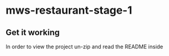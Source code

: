 # mws-restaurant-stage-1

## Get  it working 
In order to view the project un-zip and read the README inside 
